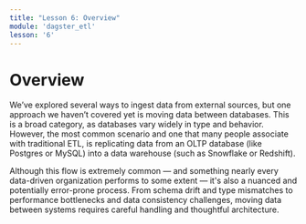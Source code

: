 ```yaml
---
title: "Lesson 6: Overview"
module: 'dagster_etl'
lesson: '6'
---
```


# Overview

We’ve explored several ways to ingest data from external sources, but one approach we haven’t covered yet is moving data between databases. This is a broad category, as databases vary widely in type and behavior. However, the most common scenario and one that many people associate with traditional ETL, is replicating data from an OLTP database (like Postgres or MySQL) into a data warehouse (such as Snowflake or Redshift).

Although this flow is extremely common — and something nearly every data-driven organization performs to some extent — it's also a nuanced and potentially error-prone process. From schema drift and type mismatches to performance bottlenecks and data consistency challenges, moving data between systems requires careful handling and thoughtful architecture.

